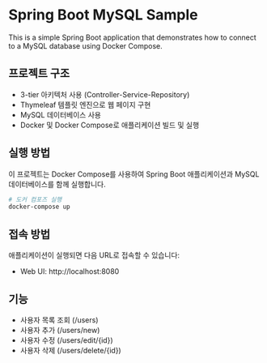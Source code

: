 # Spring Boot MySQL Sample

This is a simple Spring Boot application that demonstrates how to connect to a MySQL database using Docker Compose.

## 프로젝트 구조

- 3-tier 아키텍처 사용 (Controller-Service-Repository)
- Thymeleaf 템플릿 엔진으로 웹 페이지 구현
- MySQL 데이터베이스 사용
- Docker 및 Docker Compose로 애플리케이션 빌드 및 실행

## 실행 방법

이 프로젝트는 Docker Compose를 사용하여 Spring Boot 애플리케이션과 MySQL 데이터베이스를 함께 실행합니다.

```bash
# 도커 컴포즈 실행
docker-compose up
```

## 접속 방법

애플리케이션이 실행되면 다음 URL로 접속할 수 있습니다:

- Web UI: http://localhost:8080

## 기능

- 사용자 목록 조회 (/users)
- 사용자 추가 (/users/new)
- 사용자 수정 (/users/edit/{id})
- 사용자 삭제 (/users/delete/{id})